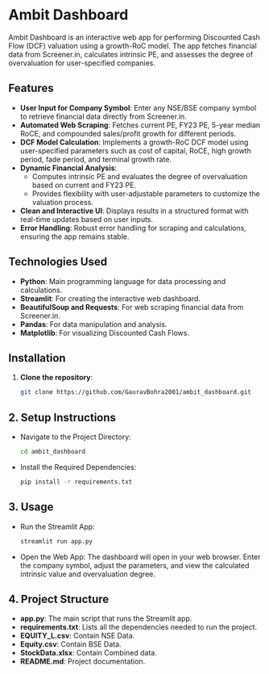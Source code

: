 # Ambit Dashboard

Ambit Dashboard is an interactive web app for performing Discounted Cash Flow (DCF) valuation using a growth-RoC model. The app fetches financial data from Screener.in, calculates intrinsic PE, and assesses the degree of overvaluation for user-specified companies.

## Features
- **User Input for Company Symbol**: Enter any NSE/BSE company symbol to retrieve financial data directly from Screener.in.
- **Automated Web Scraping**: Fetches current PE, FY23 PE, 5-year median RoCE, and compounded sales/profit growth for different periods.
- **DCF Model Calculation**: Implements a growth-RoC DCF model using user-specified parameters such as cost of capital, RoCE, high growth period, fade period, and terminal growth rate.
- **Dynamic Financial Analysis**:
  - Computes intrinsic PE and evaluates the degree of overvaluation based on current and FY23 PE.
  - Provides flexibility with user-adjustable parameters to customize the valuation process.
- **Clean and Interactive UI**: Displays results in a structured format with real-time updates based on user inputs.
- **Error Handling**: Robust error handling for scraping and calculations, ensuring the app remains stable.

## Technologies Used
- **Python**: Main programming language for data processing and calculations.
- **Streamlit**: For creating the interactive web dashboard.
- **BeautifulSoup and Requests**: For web scraping financial data from Screener.in.
- **Pandas**: For data manipulation and analysis.
- **Matplotlib**: For visualizing Discounted Cash Flows.

## Installation
1. **Clone the repository**:
   ```bash
   git clone https://github.com/GauravBohra2001/ambit_dashboard.git

## 2. Setup Instructions

- Navigate to the Project Directory:
  ```bash
  cd ambit_dashboard
  ```
  
- Install the Required Dependencies:
  ```bash
  pip install -r requirements.txt
  ```

## 3. Usage

- Run the Streamlit App:
  ```bash
  streamlit run app.py
  ```

- Open the Web App:
  The dashboard will open in your web browser. Enter the company symbol, adjust the parameters, and view the calculated intrinsic value and overvaluation degree.

## 4. Project Structure
- **app.py**: The main script that runs the Streamlit app.
- **requirements.txt**: Lists all the dependencies needed to run the project.
- **EQUITY_L.csv**: Contain NSE Data.
- **Equity.csv**: Contain BSE Data.
- **StockData.xlsx**: Contain Combined data.
- **README.md**: Project documentation.

